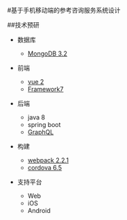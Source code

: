 #基于手机移动端的参考咨询服务系统设计

##技术预研

- 数据库
    - [MongoDB 3.2](https://docs.mongodb.com/v3.2/)
    
- 前端
    - [vue 2](https://cn.vuejs.org/v2/guide/index.html)
    - [Framework7](http://framework7.io/docs/) 
    
- 后端
    - java 8
    - spring boot
    - [GraphQL](https://www.gitbook.com/book/wanglihui/graphql/details)
    
- 构建
    - [webpack 2.2.1](https://webpack.github.io/docs/)
    - [cordova 6.5](https://cordova.apache.org/docs/en/latest/)
    
- 支持平台
    - Web
    - iOS
    - Android
    